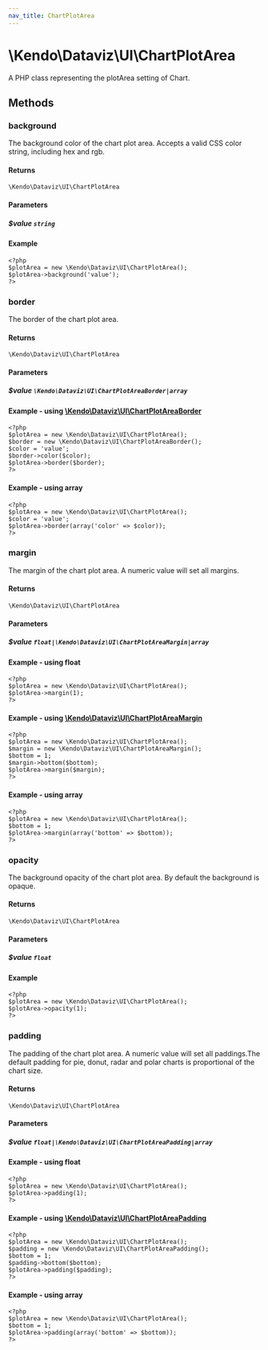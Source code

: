 ```yaml
---
nav_title: ChartPlotArea
---
```


# \Kendo\Dataviz\UI\ChartPlotArea

A PHP class representing the plotArea setting of Chart.


## Methods

### background
The background color of the chart plot area. Accepts a valid CSS color string, including hex and rgb.

#### Returns
`\Kendo\Dataviz\UI\ChartPlotArea`

#### Parameters

##### $value `string`



#### Example 
    <?php
    $plotArea = new \Kendo\Dataviz\UI\ChartPlotArea();
    $plotArea->background('value');
    ?>

### border

The border of the chart plot area.

#### Returns
`\Kendo\Dataviz\UI\ChartPlotArea`

#### Parameters

##### $value `\Kendo\Dataviz\UI\ChartPlotAreaBorder|array`


#### Example - using [\Kendo\Dataviz\UI\ChartPlotAreaBorder](/api/wrappers/php/Kendo/Dataviz/UI/ChartPlotAreaBorder)
    <?php
    $plotArea = new \Kendo\Dataviz\UI\ChartPlotArea();
    $border = new \Kendo\Dataviz\UI\ChartPlotAreaBorder();
    $color = 'value';
    $border->color($color);
    $plotArea->border($border);
    ?>

#### Example - using array

    <?php
    $plotArea = new \Kendo\Dataviz\UI\ChartPlotArea();
    $color = 'value';
    $plotArea->border(array('color' => $color));
    ?>

### margin

The margin of the chart plot area. A numeric value will set all margins.

#### Returns
`\Kendo\Dataviz\UI\ChartPlotArea`

#### Parameters

##### $value `float|\Kendo\Dataviz\UI\ChartPlotAreaMargin|array`




#### Example  - using float
    <?php
    $plotArea = new \Kendo\Dataviz\UI\ChartPlotArea();
    $plotArea->margin(1);
    ?>


#### Example - using [\Kendo\Dataviz\UI\ChartPlotAreaMargin](/api/wrappers/php/Kendo/Dataviz/UI/ChartPlotAreaMargin)
    <?php
    $plotArea = new \Kendo\Dataviz\UI\ChartPlotArea();
    $margin = new \Kendo\Dataviz\UI\ChartPlotAreaMargin();
    $bottom = 1;
    $margin->bottom($bottom);
    $plotArea->margin($margin);
    ?>

#### Example - using array

    <?php
    $plotArea = new \Kendo\Dataviz\UI\ChartPlotArea();
    $bottom = 1;
    $plotArea->margin(array('bottom' => $bottom));
    ?>

### opacity
The background opacity of the chart plot area. By default the background is opaque.

#### Returns
`\Kendo\Dataviz\UI\ChartPlotArea`

#### Parameters

##### $value `float`



#### Example 
    <?php
    $plotArea = new \Kendo\Dataviz\UI\ChartPlotArea();
    $plotArea->opacity(1);
    ?>

### padding

The padding of the chart plot area. A numeric value will set all paddings.The default padding for pie, donut, radar and polar charts is proportional of the chart size.

#### Returns
`\Kendo\Dataviz\UI\ChartPlotArea`

#### Parameters

##### $value `float|\Kendo\Dataviz\UI\ChartPlotAreaPadding|array`




#### Example  - using float
    <?php
    $plotArea = new \Kendo\Dataviz\UI\ChartPlotArea();
    $plotArea->padding(1);
    ?>


#### Example - using [\Kendo\Dataviz\UI\ChartPlotAreaPadding](/api/wrappers/php/Kendo/Dataviz/UI/ChartPlotAreaPadding)
    <?php
    $plotArea = new \Kendo\Dataviz\UI\ChartPlotArea();
    $padding = new \Kendo\Dataviz\UI\ChartPlotAreaPadding();
    $bottom = 1;
    $padding->bottom($bottom);
    $plotArea->padding($padding);
    ?>

#### Example - using array

    <?php
    $plotArea = new \Kendo\Dataviz\UI\ChartPlotArea();
    $bottom = 1;
    $plotArea->padding(array('bottom' => $bottom));
    ?>

